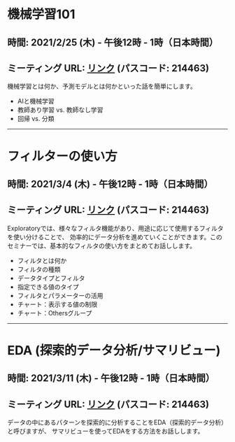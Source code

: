 # 機械学習101

## 時間: 2021/2/25 (木) - 午後12時 - 1時（日本時間）
## ミーティング URL: [リンク](https://us02web.zoom.us/j/331585134?pwd=VGVyeXBRWjFMT2hESFdhSU45Z2d0dz09) (パスコード: 214463)

機械学習とは何か、予測モデルとは何かといった話を簡単にします。

- AIと機械学習
- 教師あり学習 vs. 教師なし学習
- 回帰 vs. 分類

---

# フィルターの使い方

## 時間: 2021/3/4 (木) - 午後12時 - 1時（日本時間）
## ミーティング URL: [リンク](https://us02web.zoom.us/j/331585134?pwd=VGVyeXBRWjFMT2hESFdhSU45Z2d0dz09) (パスコード: 214463)

Exploratoryでは、様々なフィルタ機能があり、用途に応じて使用するフィルタを使い分けることで、
効率的にデータ分析を進めていくことができます。このセミナーでは、基本的なフィルタの使い方をまとめてお話しします。

- フィルタとは何か
- フィルタの種類
- データタイプとフィルタ
- 指定できる値のタイプ
- フィルタとパラメーターの活用
- チャート：表示する値の制限
- チャート：Othersグループ

---

# EDA (探索的データ分析/サマリビュー)

## 時間: 2021/3/11 (木) - 午後12時 - 1時（日本時間）
## ミーティング URL: [リンク](https://us02web.zoom.us/j/331585134?pwd=VGVyeXBRWjFMT2hESFdhSU45Z2d0dz09) (パスコード: 214463)

データの中にあるパターンを探索的に分析することをEDA（探索的データ分析）と呼びますが、
サマリビューを使ってEDAをする方法をお話しします。
